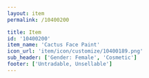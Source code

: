 ```yaml
---
layout: item
permalink: /10400200

title: Item
id: '10400200'
item_name: 'Cactus Face Paint'
icon_url: 'item/icon/customize/10400189.png'
sub_header: ['Gender: Female', 'Cosmetic']
footer: ['Untradable, Unsellable']
---
```


